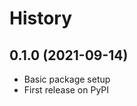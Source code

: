 History
=======

0.1.0 (2021-09-14)
------------------
- Basic package setup
- First release on PyPI


